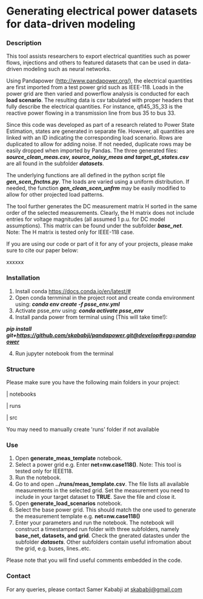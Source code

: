 # Generating electrical power datasets for data-driven modeling

### Description
This tool assists researchers  to export electrical quantities such as power flows, 
injections and others to featured datasets that can be used in data-driven modeling 
such as neural networks. 

Using Pandapower (http://www.pandapower.org/), the electrical  quantities are first imported from
 a test power grid such as IEEE-118. Loads in the power grid are then varied and powerflow 
 analysis is conducted for each **load scenario**. The resulting data is csv tabulated 
 with proper headers that fully describe  the electrical quantities. 
For instance, qfl45_35_33 is the reactive power flowing in a transmission line from bus 35 to bus 33. 

Since this code was developed as part of a research related to Power State Estimation, states 
are generated in separate file. However, all quantities are linked with an ID indicating 
the corresponding load scenario. Rows are duplicated to allow for adding noise. If not needed, 
duplicate rows may be easily  dropped when imported by Pandas. The three generated  files: 
***source_clean_meas.csv, source_noisy_meas and target_gt_states.csv*** are all found in the 
subfolder ***datasets***.

The underlying functions are all defined in the python script file ***gen_scen_fnctns.py***. The 
loads are varied using a uniform distribution. If needed, the function ***gen_clean_scen_unfrm***
may be easily  modified to allow for other projected load patterns.  

The tool further generates the DC measurement matrix H sorted in the same order of the selected
measurements. Clearly, the H matrix does not include entries for voltage magnitudes (all assumed 1 p.u. for
DC model assumptions). 
This matrix can be found under the subfolder ***base_net***. Note: The H matrix is tested only for 
IEEE-118 case.

If you are using our code or part of it for any of your projects, please make sure to cite 
our paper below:

xxxxxx      



### Installation
1) Install conda  https://docs.conda.io/en/latest/#
2) Open conda ternminal in the project root and create conda environment using:
***conda env create -f psse_env.yml***
3) Activate psse_env  using:
***conda activate psse_env***
4) Install panda power from terminal using (This will take time!):

***pip install git+https://github.com/skababji/pandapower.git@develop#egg=pandapower***

4) Run jupyter notebook from the terminal

### Structure
Please make sure you have the following main folders in your project:

| notebooks

| runs

| src 

You may need to manually create 'runs' folder if not available

### Use
1) Open **generate_meas_template** notebook.
2) Select a power grid e.g. Enter **net=nw.case118()**. Note: This tool is tested only for IEEE118.
3) Run the notebook.
4) Go to and open **../runs/meas_template.csv**. The file lists all available measurements in the selected grid.
Set the measurement you need to include in your target dataset to **TRUE**. Save the file and close it.
5) Open **generate_load_scenarios** notebook.
6) Select the base power grid. This should match the one used to generate the measurement template e.g. **net=nw.case118()**
7) Enter your parameters and run the notebook. The notebook will construct a timestamped run folder with three subfolders, namely **base_net, datasets, and grid**.
Check the gnerated datastes under the subfolder ***datasets***. Other subfolders contain useful
infromation about the grid, e.g. buses, lines..etc. 

Please note that you will find useful comments embedded in the code.

### Contact
For any queries, please contact Samer Kababji at  <skababji@gmail.com>

